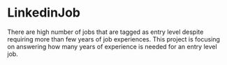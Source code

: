 # LinkedinJob
There are high number of jobs that are tagged as entry level despite requiring more than few years of job experiences. This project is focusing on  answering how many years of experience is needed for an entry level job.
